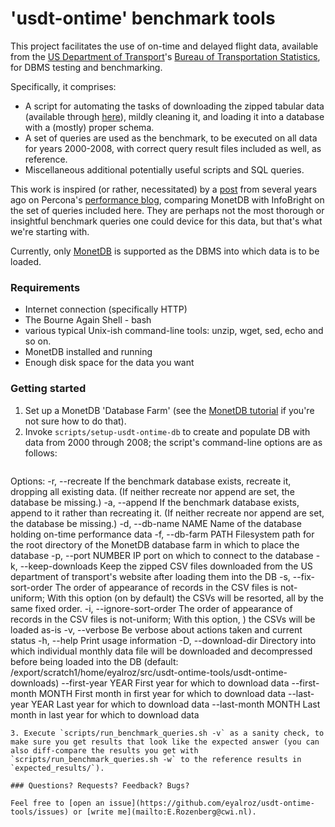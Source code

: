 # 'usdt-ontime' benchmark tools

This project facilitates the use of on-time and delayed flight data, available from the [US Department of Transport](https://www.transportation.gov/)'s [Bureau of Transportation Statistics](http://www.rita.dot.gov/bts/), for DBMS testing and benchmarking.

Specifically, it comprises:

* A script for automating the tasks of downloading the zipped tabular data (available through [here](http://www.transtats.bts.gov/DL_SelectFields.asp?Table_ID=236&DB_Short_Name=On-Time)), mildly cleaning it, and loading it into a database with a (mostly) proper schema.
* A set of queries are used as the benchmark, to be executed on all data for years 2000-2008, with correct query result files included as well, as reference.
* Miscellaneous additional potentially useful scripts and SQL queries\.

This work is inspired (or rather, necessitated) by a [post](https://www.percona.com/blog/2009/10/02/analyzing-air-traffic-performance-with-infobright-and-monetdb/) from several years ago on Percona's [performance blog](https://www.percona.com/blog), comparing MonetDB with InfoBright on the set of queries included here. They are perhaps not the most thorough or insightful benchmark queries one could device for this data, but that's what we're starting with.

Currently, only [MonetDB](https://www.monetdb.org/) is supported as the DBMS into which data is to be loaded.

### Requirements

* Internet connection (specifically HTTP)
* The Bourne Again Shell - bash
* various typical Unix-ish command-line tools: unzip, wget, sed, echo and so on.
* MonetDB installed and running
* Enough disk space for the data you want

### Getting started

1. Set up a MonetDB 'Database Farm' (see the [MonetDB tutorial](https://www.monetdb.org/Documentation/UserGuide/Tutorial) if you're not sure how to do that).
2. Invoke `scripts/setup-usdt-ontime-db` to create and populate DB with data from 2000 through 2008; the script's command-line options are as follows:
   ```
Options:
  -r, --recreate           If the benchmark database exists, recreate it, dropping all
                           existing data. (If neither recreate nor append are set, the 
                           database be missing.)
  -a, --append             If the benchmark database exists, append to it rather than
                           recreating it. (If neither recreate nor append are set, the 
                           database be missing.)
  -d, --db-name NAME       Name of the database holding on-time performance data
  -f, --db-farm PATH       Filesystem path for the root directory of the MonetDB
                           database farm in which to place the database
  -p, --port NUMBER        IP port on which to connect to the database
  -k, --keep-downloads     Keep the zipped CSV files downloaded from the US department
                           of transport's website after loading them into the DB
  -s, --fix-sort-order    The order of appearance of records in the CSV files is not-uniform;
                           With this option (on by default) the CSVs will be resorted,
                           all by the same fixed order.
  -i, --ignore-sort-order  The order of appearance of records in the CSV files is not-uniform;
                           With this option, ) the CSVs will be loaded as-is
  -v, --verbose            Be verbose about actions taken and current status
  -h, --help               Print usage information
  -D, --download-dir       Directory into which individual monthly data file will be
                           downloaded and decompressed before being loaded into the DB
                           (default: /export/scratch1/home/eyalroz/src/usdt-ontime-tools/usdt-ontime-downloads)
  --first-year YEAR        First year for which to download data
  --first-month MONTH      First month in first year for which to download data
  --last-year YEAR         Last year for which to download data
  --last-month MONTH       Last month in last year for which to download data
   ```
3. Execute `scripts/run_benchmark_queries.sh -v` as a sanity check, to make sure you get results that look like the expected answer (you can also diff-compare the results you get with  `scripts/run_benchmark_queries.sh -w` to the reference results in `expected_results/`).

### Questions? Requests? Feedback? Bugs?

Feel free to [open an issue](https://github.com/eyalroz/usdt-ontime-tools/issues) or [write me](mailto:E.Rozenberg@cwi.nl).
